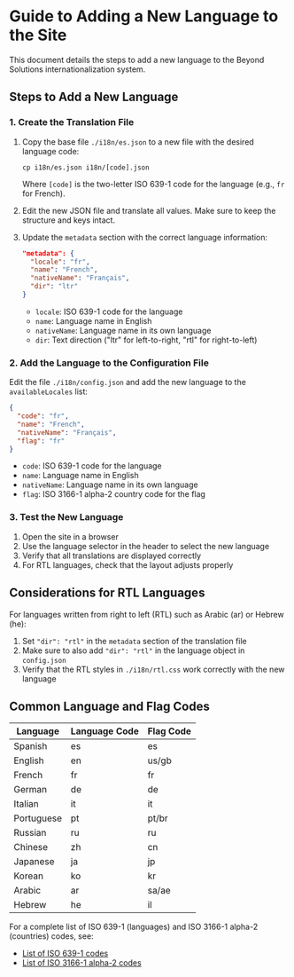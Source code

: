# Guide to Adding a New Language to the Site

This document details the steps to add a new language to the Beyond Solutions internationalization system.

## Steps to Add a New Language

### 1. Create the Translation File

1. Copy the base file `./i18n/es.json` to a new file with the desired language code:
   ```
   cp i18n/es.json i18n/[code].json
   ```
   Where `[code]` is the two-letter ISO 639-1 code for the language (e.g., `fr` for French).

2. Edit the new JSON file and translate all values. Make sure to keep the structure and keys intact.

3. Update the `metadata` section with the correct language information:
   ```json
   "metadata": {
     "locale": "fr",
     "name": "French",
     "nativeName": "Français",
     "dir": "ltr"
   }
   ```
   
   - `locale`: ISO 639-1 code for the language
   - `name`: Language name in English
   - `nativeName`: Language name in its own language
   - `dir`: Text direction ("ltr" for left-to-right, "rtl" for right-to-left)

### 2. Add the Language to the Configuration File

Edit the file `./i18n/config.json` and add the new language to the `availableLocales` list:

```json
{
  "code": "fr",
  "name": "French",
  "nativeName": "Français",
  "flag": "fr"
}
```

- `code`: ISO 639-1 code for the language
- `name`: Language name in English
- `nativeName`: Language name in its own language
- `flag`: ISO 3166-1 alpha-2 country code for the flag

### 3. Test the New Language

1. Open the site in a browser
2. Use the language selector in the header to select the new language
3. Verify that all translations are displayed correctly
4. For RTL languages, check that the layout adjusts properly

## Considerations for RTL Languages

For languages written from right to left (RTL) such as Arabic (ar) or Hebrew (he):

1. Set `"dir": "rtl"` in the `metadata` section of the translation file
2. Make sure to also add `"dir": "rtl"` in the language object in `config.json`
3. Verify that the RTL styles in `./i18n/rtl.css` work correctly with the new language

## Common Language and Flag Codes

| Language   | Language Code | Flag Code |
|------------|--------------|-----------|
| Spanish    | es           | es        |
| English    | en           | us/gb     |
| French     | fr           | fr        |
| German     | de           | de        |
| Italian    | it           | it        |
| Portuguese | pt           | pt/br     |
| Russian    | ru           | ru        |
| Chinese    | zh           | cn        |
| Japanese   | ja           | jp        |
| Korean     | ko           | kr        |
| Arabic     | ar           | sa/ae     |
| Hebrew     | he           | il        |

For a complete list of ISO 639-1 (languages) and ISO 3166-1 alpha-2 (countries) codes, see:
- [List of ISO 639-1 codes](https://en.wikipedia.org/wiki/List_of_ISO_639-1_codes)
- [List of ISO 3166-1 alpha-2 codes](https://en.wikipedia.org/wiki/ISO_3166-1_alpha-2) 